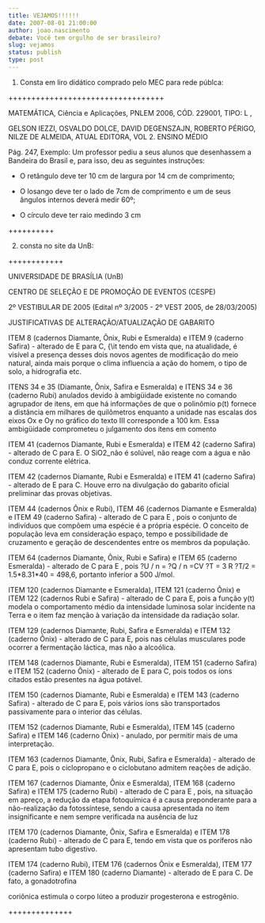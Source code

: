 ```yaml
---
title: VEJAMOS!!!!!!
date: 2007-08-01 21:00:00
author: joao.nascimento
debate: Você tem orgulho de ser brasileiro?
slug: vejamos
status: publish 
type: post
---
```


1) Consta em liro didático comprado pelo MEC para rede públca:  

++++++++++++++++++++++++++++++++++  

MATEMÁTICA, Ciência e Aplicações, PNLEM 2006, CÓD. 229001, TIPO: L ,   

GELSON IEZZI, OSVALDO DOLCE, DAVID DEGENSZAJN, ROBERTO PÉRIGO, NILZE DE ALMEIDA, ATUAL EDITORA, VOL 2. ENSINO MÉDIO  

 Pág. 247, Exemplo: Um professor pediu a seus alunos que desenhassem a Bandeira do Brasil e, para isso, deu as seguintes instruções:  

- O retângulo deve ter 10 cm de largura por 14 cm de comprimento;  

- O losango deve ter o lado de 7cm de comprimento e um de seus ângulos internos deverá medir 60º;  

- O círculo deve ter raio medindo 3 cm  

++++++++++  

2) consta no site da UnB:  

++++++++++++  

UNIVERSIDADE DE BRASÍLIA (UnB)   

CENTRO DE SELEÇÃO E DE PROMOÇÃO DE EVENTOS (CESPE)   

2º VESTIBULAR DE 2005 (Edital nº 3/2005 - 2º VEST 2005, de 28/03/2005)  

JUSTIFICATIVAS DE ALTERAÇÃO/ATUALIZAÇÃO DE GABARITO  

ITEM 8 (cadernos Diamante, Ônix, Rubi e Esmeralda) e ITEM 9 (caderno Safira) - alterado de E para C, {\it tendo em vista que, na atualidade, é visível a presença desses dois novos agentes de modificação do meio natural, ainda mais porque o clima influencia a ação do homem, o tipo de solo, a hidrografia etc.  

ITENS 34 e 35 (Diamante, Ônix, Safira e Esmeralda) e ITENS 34 e 36 (caderno Rubi) anulados devido à ambigüidade existente no comando agrupador de itens, em que há informações de que o polinômio p(t) fornece a distância em milhares de quilômetros enquanto a unidade nas escalas dos eixos Ox e Oy no gráfico do texto III corresponde a 100 km. Essa ambigüidade comprometeu o julgamento dos itens em comento  

ITEM 41 (cadernos Diamante, Rubi e Esmeralda) e ITEM 42 (caderno Safira) - alterado de C para E. O SiO2\_não é solúvel, não reage com a água e não conduz corrente elétrica.  

ITEM 42 (cadernos Diamante, Rubi e Esmeralda) e ITEM 41 (caderno Safira) - alterado de E para C. Houve erro na divulgação do gabarito oficial preliminar das provas objetivas.  

ITEM 44 (cadernos Ônix e Rubi), ITEM 46 (cadernos Diamante e Esmeralda) e ITEM 49 (caderno Safira) - alterado de C para E , pois o conjunto de indivíduos que compõem uma espécie é a própria espécie. O conceito de população leva em consideração espaço, tempo e possibilidade de cruzamento e geração de descendentes entre os membros da população.  

ITEM 64 (cadernos Diamante, Ônix, Rubi e Safira) e ITEM 65 (caderno Esmeralda) - alterado de C para E , pois ?U / n = ?Q / n =CV ?T = 3 R ?T/2 = 1.5\*8.31\*40 = 498,6, portanto inferior a 500 J/mol.  

ITEM 120 (cadernos Diamante e Esmeralda), ITEM 121 (caderno Ônix) e ITEM 122 (cadernos Rubi e Safira) - alterado de C para E, pois a função y(t) modela o comportamento médio da intensidade luminosa solar incidente na Terra e o item faz menção à variação da intensidade da radiação solar.  

ITEM 129 (cadernos Diamante, Rubi, Safira e Esmeralda) e ITEM 132 (caderno Ônix) - alterado de C para E, pois nas células musculares pode ocorrer a fermentação láctica, mas não a alcoólica.  

ITEM 148 (cadernos Diamante, Rubi e Esmeralda), ITEM 151 (caderno Safira) e ITEM 152 (caderno Ônix) - alterado de E para C, pois todos os íons citados estão presentes na água potável.  

ITEM 150 (cadernos Diamante, Rubi e Esmeralda) e ITEM 143 (caderno Safira) - alterado de C para E, pois vários íons são transportados passivamente para o interior das células.  

ITEM 152 (cadernos Diamante, Rubi e Esmeralda), ITEM 145 (caderno Safira) e ITEM 146 (caderno Ônix) - anulado, por permitir mais de uma interpretação.  

ITEM 163 (cadernos Diamante, Ônix, Rubi, Safira e Esmeralda) - alterado de C para E, pois o ciclopropano e o ciclobutano admitem reações de adição.  

ITEM 167 (cadernos Diamante, Ônix e Esmeralda), ITEM 168 (caderno Safira) e ITEM 175 (caderno Rubi) - alterado de C para E , pois, na situação em apreço, a redução da etapa fotoquímica é a causa preponderante para a não-realização da fotossíntese, sendo a causa apresentada no item insignificante e nem sempre verificada na ausência de luz  

 ITEM 170 (cadernos Diamante, Ônix, Safira e Esmeralda) e ITEM 178 (caderno Rubi) - alterado de C para E, tendo em vista que os poríferos não apresentam tubo digestivo.  

ITEM 174 (caderno Rubi), ITEM 176 (cadernos Ônix e Esmeralda), ITEM 177 (caderno Safira) e ITEM 180 (caderno Diamante) - alterado de E para C. De fato, a gonadotrofina  

coriônica estimula o corpo lúteo a produzir progesterona e estrogênio.  

++++++++++++++
